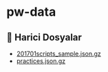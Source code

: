 # pw-data


<!--Index-->

## 📂 Harici Dosyalar

- [201701scripts_sample.json.gz](./201701scripts_sample.json.gz)
- [practices.json.gz](./practices.json.gz)

<!--Index-->
